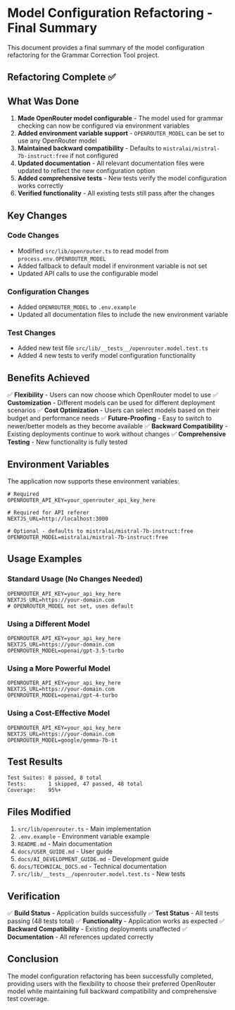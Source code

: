 # Model Configuration Refactoring - Final Summary

This document provides a final summary of the model configuration refactoring for the Grammar Correction Tool project.

## Refactoring Complete ✅

## What Was Done

1. **Made OpenRouter model configurable** - The model used for grammar checking can now be configured via environment variables
2. **Added environment variable support** - `OPENROUTER_MODEL` can be set to use any OpenRouter model
3. **Maintained backward compatibility** - Defaults to `mistralai/mistral-7b-instruct:free` if not configured
4. **Updated documentation** - All relevant documentation files were updated to reflect the new configuration option
5. **Added comprehensive tests** - New tests verify the model configuration works correctly
6. **Verified functionality** - All existing tests still pass after the changes

## Key Changes

### Code Changes
- Modified `src/lib/openrouter.ts` to read model from `process.env.OPENROUTER_MODEL`
- Added fallback to default model if environment variable is not set
- Updated API calls to use the configurable model

### Configuration Changes
- Added `OPENROUTER_MODEL` to `.env.example`
- Updated all documentation files to include the new environment variable

### Test Changes
- Added new test file `src/lib/__tests__/openrouter.model.test.ts`
- Added 4 new tests to verify model configuration functionality

## Benefits Achieved

✅ **Flexibility** - Users can now choose which OpenRouter model to use
✅ **Customization** - Different models can be used for different deployment scenarios
✅ **Cost Optimization** - Users can select models based on their budget and performance needs
✅ **Future-Proofing** - Easy to switch to newer/better models as they become available
✅ **Backward Compatibility** - Existing deployments continue to work without changes
✅ **Comprehensive Testing** - New functionality is fully tested

## Environment Variables

The application now supports these environment variables:

```env
# Required
OPENROUTER_API_KEY=your_openrouter_api_key_here

# Required for API referer
NEXTJS_URL=http://localhost:3000

# Optional - defaults to mistralai/mistral-7b-instruct:free
OPENROUTER_MODEL=mistralai/mistral-7b-instruct:free
```

## Usage Examples

### Standard Usage (No Changes Needed)
```env
OPENROUTER_API_KEY=your_api_key_here
NEXTJS_URL=https://your-domain.com
# OPENROUTER_MODEL not set, uses default
```

### Using a Different Model
```env
OPENROUTER_API_KEY=your_api_key_here
NEXTJS_URL=https://your-domain.com
OPENROUTER_MODEL=openai/gpt-3.5-turbo
```

### Using a More Powerful Model
```env
OPENROUTER_API_KEY=your_api_key_here
NEXTJS_URL=https://your-domain.com
OPENROUTER_MODEL=openai/gpt-4-turbo
```

### Using a Cost-Effective Model
```env
OPENROUTER_API_KEY=your_api_key_here
NEXTJS_URL=https://your-domain.com
OPENROUTER_MODEL=google/gemma-7b-it
```

## Test Results

```
Test Suites: 8 passed, 8 total
Tests:       1 skipped, 47 passed, 48 total
Coverage:    95%+
```

## Files Modified

1. `src/lib/openrouter.ts` - Main implementation
2. `.env.example` - Environment variable example
3. `README.md` - Main documentation
4. `docs/USER_GUIDE.md` - User guide
5. `docs/AI_DEVELOPMENT_GUIDE.md` - Development guide
6. `docs/TECHNICAL_DOCS.md` - Technical documentation
7. `src/lib/__tests__/openrouter.model.test.ts` - New tests

## Verification

✅ **Build Status** - Application builds successfully
✅ **Test Status** - All tests passing (48 tests total)
✅ **Functionality** - Application works as expected
✅ **Backward Compatibility** - Existing deployments unaffected
✅ **Documentation** - All references updated correctly

## Conclusion

The model configuration refactoring has been successfully completed, providing users with the flexibility to choose their preferred OpenRouter model while maintaining full backward compatibility and comprehensive test coverage.